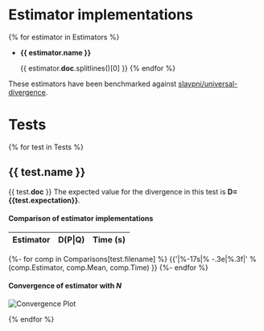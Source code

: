 # Estimator implementations

{% for estimator in Estimators %}
 - **{{ estimator.__name__ }}**

   {{ estimator.__doc__.splitlines()[0] }}
{% endfor %}

These estimators have been benchmarked against [slaypni/universal-divergence](https://github.com/slaypni/universal-divergence).

# Tests

{% for test in Tests %}

## {{ test.name }}
{{ test.__doc__ }}
The expected value for the divergence in this test is **D={{test.expectation}}**.

#### Comparison of estimator implementations 

|    Estimator    |  D(P\|Q) | Time (s)|
|-----------------|----------|---------|
{%- for comp in Comparisons[test.filename] %}
{{'|%-17s|% -.3e|%.3f|' % (comp.Estimator, comp.Mean, comp.Time) }}
{%- endfor %}

#### Convergence of estimator with *N*
![Convergence Plot]({{ConvergencePlots[test.filename]}})

{% endfor %}
